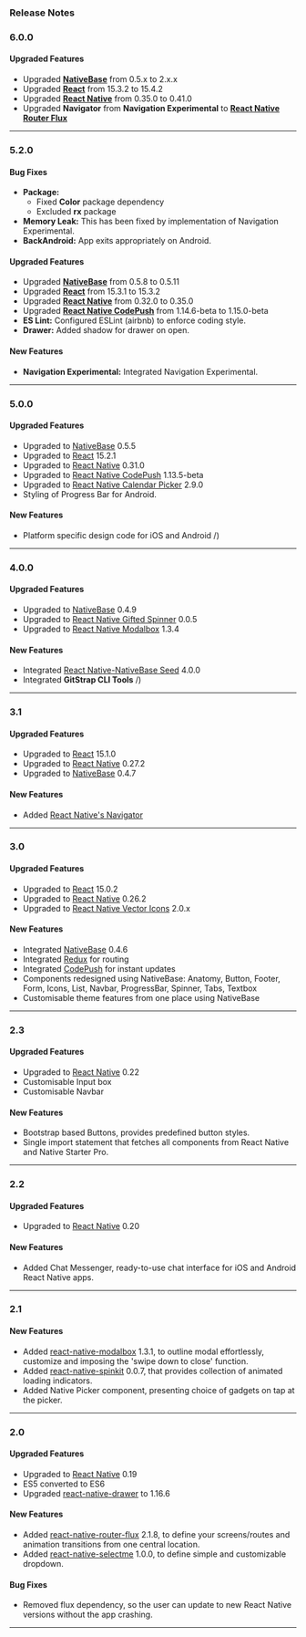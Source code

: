 ### Release Notes

### 6.0.0

#### Upgraded Features

*   Upgraded [**NativeBase**](https://github.com/GeekyAnts/NativeBase) from 0.5.x to 2.x.x
*   Upgraded [**React**](https://facebook.github.io/react/) from 15.3.2 to 15.4.2
*   Upgraded [**React Native**](https://github.com/facebook/react-native) from 0.35.0 to 0.41.0
*   Upgraded **Navigator** from **Navigation Experimental** to [**React Native Router Flux**](https://github.com/aksonov/react-native-router-flux)

* * *


### 5.2.0

#### Bug Fixes

*   **Package:**
    *   Fixed **Color** package dependency
    *   Excluded **rx** package
*   **Memory Leak:** This has been fixed by implementation of Navigation Experimental.
*   **BackAndroid:** App exits appropriately on Android.

#### Upgraded Features

*   Upgraded [**NativeBase**](https://github.com/GeekyAnts/NativeBase) from 0.5.8 to 0.5.11
*   Upgraded [**React**](https://facebook.github.io/react/) from 15.3.1 to 15.3.2
*   Upgraded [**React Native**](https://github.com/facebook/react-native) from 0.32.0 to 0.35.0
*   Upgraded [**React Native CodePush**](https://github.com/Microsoft/react-native-code-push) from 1.14.6-beta to 1.15.0-beta
*   **ES Lint:** Configured ESLint (airbnb) to enforce coding style.
*   **Drawer:** Added shadow for drawer on open.

#### New Features

*   **Navigation Experimental:** Integrated Navigation Experimental.

* * *

### 5.0.0

#### Upgraded Features

*   Upgraded to [NativeBase](https://github.com/GeekyAnts/NativeBase) 0.5.5
*   Upgraded to [React](https://facebook.github.io/react/) 15.2.1
*   Upgraded to [React Native](https://github.com/facebook/react-native) 0.31.0
*   Upgraded to [React Native CodePush](https://github.com/Microsoft/react-native-code-push) 1.13.5-beta
*   Upgraded to [React Native Calendar Picker](https://github.com/stephy/CalendarPicker) 2.9.0
*   Styling of Progress Bar for Android.

#### New Features

*   Platform specific design code for iOS and Android
/)

* * *

### 4.0.0

#### Upgraded Features

*   Upgraded to [NativeBase](https://github.com/GeekyAnts/NativeBase) 0.4.9
*   Upgraded to [React Native Gifted Spinner](https://github.com/FaridSafi/react-native-gifted-spinner) 0.0.5
*   Upgraded to [React Native Modalbox](https://github.com/maxs15/react-native-modalbox) 1.3.4

#### New Features

*   Integrated [React Native-NativeBase Seed](https://github.com/GeekyAnts/react-native-native-base-seed) 4.0.0
*   Integrated **GitStrap CLI Tools**
/)

* * *

### 3.1

#### Upgraded Features

*   Upgraded to [React](https://facebook.github.io/react/) 15.1.0
*   Upgraded to [React Native](https://facebook.github.io/react-native/) 0.27.2
*   Upgraded to [NativeBase](http://nativebase.io/docs/v0.4.6/) 0.4.7

#### New Features

*   Added [React Native's Navigator](https://facebook.github.io/react-native/docs/navigator.html)


* * *

### 3.0

#### Upgraded Features

*   Upgraded to [React](https://facebook.github.io/react/) 15.0.2
*   Upgraded to [React Native](https://facebook.github.io/react-native/) 0.26.2
*   Upgraded to [React Native Vector Icons](https://github.com/oblador/react-native-vector-icons) 2.0.x

#### New Features

*   Integrated [NativeBase](http://nativebase.io/docs/v0.4.6/) 0.4.6
*   Integrated [Redux](http://redux.js.org/) for routing
*   Integrated [CodePush](https://github.com/Microsoft/react-native-code-push) for instant updates
*   Components redesigned using NativeBase: Anatomy, Button, Footer, Form, Icons, List, Navbar, ProgressBar, Spinner, Tabs, Textbox
*   Customisable theme features from one place using NativeBase


* * *

### 2.3

#### Upgraded Features

*   Upgraded to [React Native](https://facebook.github.io/react-native/) 0.22
*   Customisable Input box
*   Customisable Navbar

#### New Features

*   Bootstrap based Buttons, provides predefined button styles.
*   Single import statement that fetches all components from React Native and Native Starter Pro.


* * *

### 2.2

#### Upgraded Features

*   Upgraded to [React Native](https://facebook.github.io/react-native/) 0.20

#### New Features

*   Added Chat Messenger, ready-to-use chat interface for iOS and Android React Native apps.


* * *

### 2.1

#### New Features

*   Added [react-native-modalbox](https://github.com/maxs15/react-native-modalbox) 1.3.1, to outline modal effortlessly, customize and imposing the 'swipe down to close' function.
*   Added [react-native-spinkit](https://github.com/maxs15/react-native-spinkit) 0.0.7, that provides collection of animated loading indicators.
*   Added Native Picker component, presenting choice of gadgets on tap at the picker.


* * *

### 2.0

#### Upgraded Features

*   Upgraded to [React Native](https://facebook.github.io/react-native/) 0.19
*   ES5 converted to ES6
*   Upgraded [react-native-drawer](https://github.com/root-two/react-native-drawer) to 1.16.6

#### New Features

*   Added [react-native-router-flux](https://github.com/aksonov/react-native-router-flux) 2.1.8, to define your screens/routes and animation transitions from one central location.
*   Added [react-native-selectme](https://www.npmjs.com/package/react-native-selectme) 1.0.0, to define simple and customizable dropdown.

#### Bug Fixes

*   Removed flux dependency, so the user can update to new React Native versions without the app crashing.


* * *
